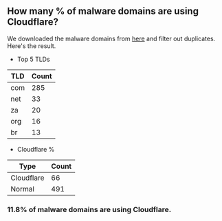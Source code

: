 ## How many % of malware domains are using Cloudflare?


We downloaded the malware domains from [here](https://urlhaus.abuse.ch) and filter out duplicates.
Here's the result.


[//]: # (start replacement)


- Top 5 TLDs

| TLD | Count |
| --- | --- |
| com | 285 |
| net | 33 |
| za | 20 |
| org | 16 |
| br | 13 |


- Cloudflare %

| Type | Count |
| --- | --- |
| Cloudflare | 66 |
| Normal | 491 |


### 11.8% of malware domains are using Cloudflare.